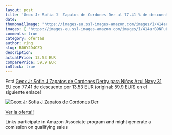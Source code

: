 ```yaml
---
layout: post
title: 'Geox Jr Sofia J  Zapatos de Cordones Der al 77.41 % de descuento'
date: 
thumbnailImage: 'https://images-eu.ssl-images-amazon.com/images/I/414arB9NFuL._SL200_.jpg'
images: [ 'https://images-eu.ssl-images-amazon.com/images/I/414arB9NFuL._SL200_.jpg' ]
comments: true
category: ofertas
author: ring
slug: B06Y2D4CZQ
description:
actualPrice: 13.53 EUR
comparePrice: 59.9 EUR
inStock: true
---
```


Está [Geox Jr Sofia J  Zapatos de Cordones Derby para Niñas  Azul  Navy   31 EU](https://www.amazon.es/dp/B06Y2D4CZQ/?tag=tolees-21) con 77.41 de descuento por 13.53 EUR (original: 59.9 EUR) en el siguiente enlace!

[![Geox Jr Sofia J  Zapatos de Cordones Der](https://images-eu.ssl-images-amazon.com/images/I/414arB9NFuL._SL200_.jpg)](https://www.amazon.es/dp/B06Y2D4CZQ/?tag=tolees-21)

[Ver la oferta!!](https://www.amazon.es/dp/B06Y2D4CZQ/?tag=tolees-21)

Links participate in Amazon Associate program and might generate a comission on qualifying sales


